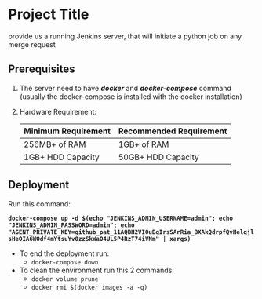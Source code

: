 # Project Title

provide us a running Jenkins server, that will initiate a python job on any merge request


## Prerequisites

1. The server need to have **_docker_** and **_docker-compose_** command (usually the docker-compose is installed with the docker installation)
2. Hardware Requirement:

    | Minimum Requirement	 | Recommended Requirement           
    | -------------          | -------------
    | 256MB+ of RAM	         | 1GB+ of RAM 
    | 1GB+ HDD Capacity	     | 50GB+ HDD Capacity          
    
## Deployment

Run this command:

**`docker-compose up -d $(echo "JENKINS_ADMIN_USERNAME=admin"; echo "JENKINS_ADMIN_PASSWORD=admin"; echo "AGENT_PRIVATE_KEY=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" | xargs)
`**

* To end the deployment run: 
    * `docker-compose down`
* To clean the environment run this 2 commands:
    * `docker volume prune`
    * `docker rmi $(docker images -a -q)`

